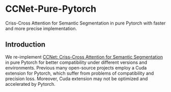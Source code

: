 # CCNet-Pure-Pytorch
Criss-Cross Attention for Semantic Segmentation in pure Pytorch with faster and more precise implementation.
## Introduction
We re-implement [CCNet: Criss-Cross Attention for Semantic Segmentation](https://arxiv.org/abs/1811.11721) in pure Pytorch for better compatibility under different versions and environments. Previous many open-source projects employ a Cuda extension for Pytorch, which suffer from problems of compatibility and precision loss. Moreover, Cuda extension may not be optimized and accelerated by Pytorch.
